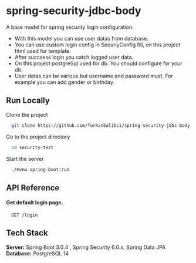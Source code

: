 # spring-security-jdbc-body

A base model for spring security login configuration. 
- With this model you can use user datas from database.
- You can use custom login config in SecuriyConfig fill, on this project html used for template.
- After succsess login you catch logged user data.
- On this project postgreSql used for db. You should configure for your db. 
- User datas can be various but username and password must. For example you can add gender or birthday. 



## Run Locally

Clone the project

```bash
  git clone https://github.com/furkanbalikci/spring-security-jdbc-body.git
```

Go to the project directory

```bash
  cd security-test
```

Start the server

```bash
  ./mvnw spring-boot:run
```


## API Reference

#### Get default login page. 

```http
  GET /login
```


## Tech Stack

**Server:** Spring Boot 3.0.4 , Spring Security 6.0.x, Spring Data JPA
**Database:** PostgreSQL 14

